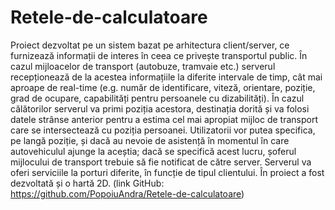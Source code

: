 # Retele-de-calculatoare
Proiect dezvoltat pe un sistem bazat pe arhitectura client/server, ce furnizează informații de interes în ceea ce privește transportul public. În cazul mijloacelor de transport (autobuze, tramvaie etc.) serverul recepționează de la acestea informațiile la diferite intervale de timp, cât mai aproape de real-time (e.g. număr de identificare, viteză, orientare, poziție, grad de ocupare, capabilități pentru persoanele cu dizabilități). În cazul călătorilor serverul va primi poziția acestora, destinația dorită și va folosi datele strânse anterior pentru a estima cel mai apropiat mijloc de transport care se intersectează cu poziția persoanei. Utilizatorii vor putea specifica, pe langă poziție, și dacă au nevoie de asistență în momentul în care autovehiculul ajunge la aceștia; dacă se specifică acest lucru, șoferul mijlocului de transport trebuie să fie notificat de către server. Serverul va oferi serviciile la porturi diferite, în funcție de tipul clientului. În proiect a fost dezvoltată și o hartă 2D. (link GitHub: https://github.com/PopoiuAndra/Retele-de-calculatoare)
